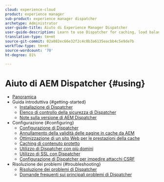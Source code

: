 ```yaml
---
cloud: experience-cloud
product: experience manager
sub-product: experience manager dispatcher
archetype: Administrator
user-guide-title: Aiuto di Experience Manager Dispatcher
user-guide-description: Learn to use Dispatcher for caching, load balancing, and improving security for your AEM server.
translation-type: tm+mt
source-git-commit: 02a082ec66e32f2c4c0b3a6135eacbb4c5e9de7b
workflow-type: tm+mt
source-wordcount: '70'
ht-degree: 81%

---
```



# Aiuto di AEM Dispatcher {#using}

+ [Panoramica](dispatcher.md)
+ Guida introduttiva {#getting-started}
   + [Installazione di Dispatcher](dispatcher-install.md)
   + [Elenco di controllo della sicurezza di Dispatcher](security-checklist.md)
   + [Note sulla versione di AEM Dispatcher](release-notes.md)
+ Configurazione {#configuring}
   + [Configurazione di Dispatcher](dispatcher-configuration.md)
   + [Annullamento della validità delle pagine in cache da AEM](page-invalidate.md)
   + [Ottimizzazione di un sito Web per le prestazioni della cache](https://helpx.adobe.com/experience-manager/6-4/sites/deploying/using/configuring-performance.html)
   + [Caching di contenuto protetto](permissions-cache.md)
   + [Utilizzo di Dispatcher con più domini](dispatcher-domains.md)
   + [Utilizzo di SSL con Dispatcher](dispatcher-ssl.md)
   + [Configurazione di Dispatcher per impedire attacchi CSRF](configuring-dispatcher-to-prevent-csrf.md)
+ Risoluzione dei problemi {#troubleshooting}
   + [Risoluzione dei problemi di Dispatcher](dispatcher-troubleshooting.md)
   + [Domande frequenti sui principali problemi di Dispatcher](dispatcher-faq.md)
